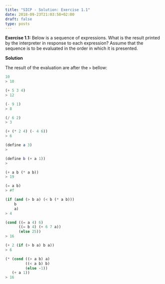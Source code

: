 ```yaml
---
title: "SICP - Solution: Exercise 1.1"
date: 2018-09-23T21:03:58+02:00
draft: false
type: posts
---
```


**Exercise 1.1:** Below is a sequence of expressions. What is the result printed by the interpreter in response to each expression? Assume that the sequence is to be evaluated in the order in which it is presented.

**Solution**

The result of the evaluation are after the `>` bellow:

```scheme
10
> 10

(+ 5 3 4)
> 12

(- 9 1)
> 8

(/ 6 2)
> 3

(+ (* 2 4) (- 4 6))
> 6

(define a 3)
>

(define b (+ a 1))
>

(+ a b (* a b))
> 19

(= a b)
> #f

(if (and (> b a) (< b (* a b)))
    b
    a)
> 4

(cond ((= a 4) 6)
      ((= b 4) (+ 6 7 a))
      (else 25))
> 16

(+ 2 (if (> b a) b a))
> 6

(* (cond ((> a b) a)
         ((< a b) b)
         (else -1))
   (+ a 1))
> 16
```
